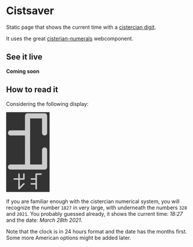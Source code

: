 Cistsaver
=========

Static page that shows the current time with a [cistercian digit](https://en.wikipedia.org/wiki/Cistercian_numerals).

It uses the great [cisterian-numerals](https://github.com/hsablonniere/cistercian-numerals) webcomponent.

See it live
-----------

**Coming soon**

How to read it
--------------

Considering the following display:

![screenshot.png](screenshot.png)

If you are familiar enough with the cistercian numerical system, you will recognize the number `1827` in very large, with underneath the numbers `328` and `2021`. You probably guessed already, it shows the current time: _18:27_ and the date: _March 28th 2021_.

Note that the clock is in 24 hours format and the date has the months first. Some more American options might be added later.
